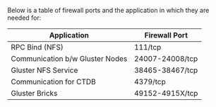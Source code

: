 Below is a table of firewall ports and the application in which they are needed for:

 | Application                     | Firewall Port   | 
 | -----------                     | -------------   | 
 | RPC Bind (NFS)                  | 111/tcp         | 
 | Communication b/w Gluster Nodes | 24007-24008/tcp | 
 | Gluster NFS Service             | 38465-38467/tcp | 
 | Communication for CTDB          | 4379/tcp        | 
 | Gluster Bricks                  | 49152-4915X/tcp | 
 	
	
	
	
	
	
	

